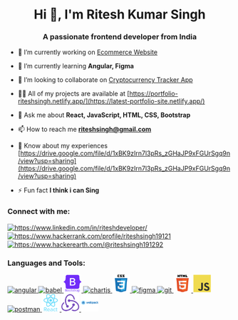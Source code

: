 <h1 align="center">Hi 👋, I'm Ritesh Kumar Singh</h1>
<h3 align="center">A passionate frontend developer from India</h3>

- 🔭 I’m currently working on [Ecommerce Website](https://shopping-webapp-site.netlify.app/)

- 🌱 I’m currently learning **Angular, Figma**

- 👯 I’m looking to collaborate on [Cryptocurrency Tracker App](https://github.com/Ritesh1912/Cryptocurrency-Tracker.git)

- 👨‍💻 All of my projects are available at [https://portfolio-riteshsingh.netlify.app/](https://latest-portfolio-site.netlify.app/)

- 💬 Ask me about **React, JavaScript, HTML, CSS, Bootstrap**

- 📫 How to reach me **riteshsingh@gmail.com**

- 📄 Know about my experiences [https://drive.google.com/file/d/1xBK9zIrn7l3pRs_zGHaJP9xFGUrSgq9n/view?usp=sharing](https://drive.google.com/file/d/1xBK9zIrn7l3pRs_zGHaJP9xFGUrSgq9n/view?usp=sharing)
- ⚡ Fun fact **I think i can Sing**

<h3 align="left">Connect with me:</h3>
<p align="left">
<a href="https://linkedin.com/in/https://www.linkedin.com/in/riteshdeveloper/" target="blank"><img align="center" src="https://raw.githubusercontent.com/rahuldkjain/github-profile-readme-generator/master/src/images/icons/Social/linked-in-alt.svg" alt="https://www.linkedin.com/in/riteshdeveloper/" height="30" width="40" /></a>
<a href="https://www.hackerrank.com/https://www.hackerrank.com/profile/riteshsingh19121" target="blank"><img align="center" src="https://raw.githubusercontent.com/rahuldkjain/github-profile-readme-generator/master/src/images/icons/Social/hackerrank.svg" alt="https://www.hackerrank.com/profile/riteshsingh19121" height="30" width="40" /></a>
<a href="https://www.hackerearth.com/https://www.hackerearth.com/@riteshsingh191292" target="blank"><img align="center" src="https://raw.githubusercontent.com/rahuldkjain/github-profile-readme-generator/master/src/images/icons/Social/hackerearth.svg" alt="https://www.hackerearth.com/@riteshsingh191292" height="30" width="40" /></a>
</p>

<h3 align="left">Languages and Tools:</h3>
<p align="left"> <a href="https://angular.io" target="_blank" rel="noreferrer"> <img src="https://angular.io/assets/images/logos/angular/angular.svg" alt="angular" width="40" height="40"/> </a> <a href="https://babeljs.io/" target="_blank" rel="noreferrer"> <img src="https://www.vectorlogo.zone/logos/babeljs/babeljs-icon.svg" alt="babel" width="40" height="40"/> </a> <a href="https://getbootstrap.com" target="_blank" rel="noreferrer"> <img src="https://raw.githubusercontent.com/devicons/devicon/master/icons/bootstrap/bootstrap-plain-wordmark.svg" alt="bootstrap" width="40" height="40"/> </a> <a href="https://www.chartjs.org" target="_blank" rel="noreferrer"> <img src="https://www.chartjs.org/media/logo-title.svg" alt="chartjs" width="40" height="40"/> </a> <a href="https://www.w3schools.com/css/" target="_blank" rel="noreferrer"> <img src="https://raw.githubusercontent.com/devicons/devicon/master/icons/css3/css3-original-wordmark.svg" alt="css3" width="40" height="40"/> </a> <a href="https://www.figma.com/" target="_blank" rel="noreferrer"> <img src="https://www.vectorlogo.zone/logos/figma/figma-icon.svg" alt="figma" width="40" height="40"/> </a> <a href="https://git-scm.com/" target="_blank" rel="noreferrer"> <img src="https://www.vectorlogo.zone/logos/git-scm/git-scm-icon.svg" alt="git" width="40" height="40"/> </a> <a href="https://www.w3.org/html/" target="_blank" rel="noreferrer"> <img src="https://raw.githubusercontent.com/devicons/devicon/master/icons/html5/html5-original-wordmark.svg" alt="html5" width="40" height="40"/> </a> <a href="https://developer.mozilla.org/en-US/docs/Web/JavaScript" target="_blank" rel="noreferrer"> <img src="https://raw.githubusercontent.com/devicons/devicon/master/icons/javascript/javascript-original.svg" alt="javascript" width="40" height="40"/> </a> <a href="https://postman.com" target="_blank" rel="noreferrer"> <img src="https://www.vectorlogo.zone/logos/getpostman/getpostman-icon.svg" alt="postman" width="40" height="40"/> </a> <a href="https://reactjs.org/" target="_blank" rel="noreferrer"> <img src="https://raw.githubusercontent.com/devicons/devicon/master/icons/react/react-original-wordmark.svg" alt="react" width="40" height="40"/> </a> <a href="https://redux.js.org" target="_blank" rel="noreferrer"> <img src="https://raw.githubusercontent.com/devicons/devicon/master/icons/redux/redux-original.svg" alt="redux" width="40" height="40"/> </a> <a href="https://webpack.js.org" target="_blank" rel="noreferrer"> <img src="https://raw.githubusercontent.com/devicons/devicon/d00d0969292a6569d45b06d3f350f463a0107b0d/icons/webpack/webpack-original-wordmark.svg" alt="webpack" width="40" height="40"/> </a> </p>
